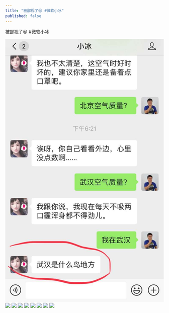 ```yaml
---
title: "被鄙视了😒 #微软小冰"
published: false
---
```

被鄙视了😒 #微软小冰

![](./1.jpg)
![](./2.jpg)
![](./3.jpg)
![](./4.jpg)
![](./5.jpg)
![](./6.jpg)
![](./7.jpg)
![](./8.jpg)
![](./9.jpg)
